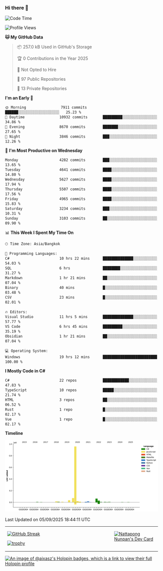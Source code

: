 ### Hi there 👋

<!--START_SECTION:waka-->
![Code Time](http://img.shields.io/badge/Code%20Time-2%2C552%20hrs%2016%20mins-blue)

![Profile Views](http://img.shields.io/badge/Profile%20Views-0-blue)

**🐱 My GitHub Data** 

> 📦 257.0 kB Used in GitHub's Storage 
 > 
> 🏆 0 Contributions in the Year 2025
 > 
> 🚫 Not Opted to Hire
 > 
> 📜 97 Public Repositories 
 > 
> 🔑 13 Private Repositories 
 > 
**I'm an Early 🐤** 

```text
🌞 Morning                7911 commits        ██████░░░░░░░░░░░░░░░░░░░   25.23 % 
🌆 Daytime                10932 commits       █████████░░░░░░░░░░░░░░░░   34.86 % 
🌃 Evening                8670 commits        ███████░░░░░░░░░░░░░░░░░░   27.65 % 
🌙 Night                  3846 commits        ███░░░░░░░░░░░░░░░░░░░░░░   12.26 % 
```
📅 **I'm Most Productive on Wednesday** 

```text
Monday                   4282 commits        ███░░░░░░░░░░░░░░░░░░░░░░   13.65 % 
Tuesday                  4641 commits        ████░░░░░░░░░░░░░░░░░░░░░   14.80 % 
Wednesday                5627 commits        ████░░░░░░░░░░░░░░░░░░░░░   17.94 % 
Thursday                 5507 commits        ████░░░░░░░░░░░░░░░░░░░░░   17.56 % 
Friday                   4965 commits        ████░░░░░░░░░░░░░░░░░░░░░   15.83 % 
Saturday                 3234 commits        ███░░░░░░░░░░░░░░░░░░░░░░   10.31 % 
Sunday                   3103 commits        ██░░░░░░░░░░░░░░░░░░░░░░░   09.90 % 
```


📊 **This Week I Spent My Time On** 

```text
🕑︎ Time Zone: Asia/Bangkok

💬 Programming Languages: 
C#                       10 hrs 22 mins      ██████████████░░░░░░░░░░░   54.03 % 
SQL                      6 hrs               ████████░░░░░░░░░░░░░░░░░   31.27 % 
Markdown                 1 hr 21 mins        ██░░░░░░░░░░░░░░░░░░░░░░░   07.04 % 
Binary                   40 mins             █░░░░░░░░░░░░░░░░░░░░░░░░   03.48 % 
CSV                      23 mins             █░░░░░░░░░░░░░░░░░░░░░░░░   02.01 % 

🔥 Editors: 
Visual Studio            11 hrs 5 mins       ██████████████░░░░░░░░░░░   57.77 % 
VS Code                  6 hrs 45 mins       █████████░░░░░░░░░░░░░░░░   35.19 % 
Obsidian                 1 hr 21 mins        ██░░░░░░░░░░░░░░░░░░░░░░░   07.04 % 

💻 Operating System: 
Windows                  19 hrs 12 mins      █████████████████████████   100.00 % 
```

**I Mostly Code in C#** 

```text
C#                       22 repos            ████████████░░░░░░░░░░░░░   47.83 % 
TypeScript               10 repos            █████░░░░░░░░░░░░░░░░░░░░   21.74 % 
HTML                     3 repos             ██░░░░░░░░░░░░░░░░░░░░░░░   06.52 % 
Rust                     1 repo              █░░░░░░░░░░░░░░░░░░░░░░░░   02.17 % 
Vue                      1 repo              █░░░░░░░░░░░░░░░░░░░░░░░░   02.17 % 
```



**Timeline**

![Lines of Code chart](https://raw.githubusercontent.com/aixasz/aixasz/main/assets/bar_graph.png)


 Last Updated on 05/09/2025 18:44:11 UTC
<!--END_SECTION:waka-->

<table>
<tr>
<td width="70%" valign="top">
 
 [![GitHub Streak](http://github-readme-streak-stats.herokuapp.com?user=aixasz&theme=github-dark&hide_border=true&date_format=%5BY%20%5DM%20j)](https://git.io/streak-stats)

 [![trophy](https://github-profile-trophy.vercel.app/?username=aixasz&theme=onedark)](https://github.com/ryo-ma/github-profile-trophy)
 </td>
<td width="30%" valign="top">
 
<a href="https://app.daily.dev/aixasz"><img src="https://api.daily.dev/devcards/403207936e6547c9a85ea449e9f3abe8.png?r=re8" alt="Nattapong Nunpan's Dev Card"/></a>

 </td>
</tr>
</table>

[![An image of @aixasz's Holopin badges, which is a link to view their full Holopin profile](https://holopin.me/aixasz)](https://holopin.io/@aixasz)
 
